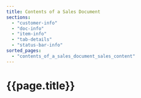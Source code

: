 ```yaml
---
title: Contents of a Sales Document
sections:
  - "customer-info"
  - "doc-info"
  - "item-info"
  - "tab-details"
  - "status-bar-info"
sorted_pages:
  - "contents_of_a_sales_document_sales_content"
---
```

# {{page.title}}
